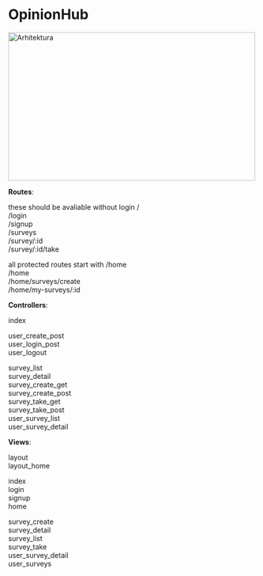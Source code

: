 # OpinionHub

<img src="https://developer.mozilla.org/en-US/docs/Learn/Server-side/Express_Nodejs/routes/mvc_express.png" width="500" height="300" alt="Arhitektura">

**Routes**:<br>

 these should be avaliable without login
 /<br>
 /login<br> 
 /signup<br> 
 /surveys<br>
 /survey/:id<br>
 /survey/:id/take<br>
 
 all protected routes start with /home<br>
 /home<br> 
 /home/surveys/create<br>
 /home/my-surveys/:id <br>

**Controllers**:<br>
 
 index<br>

 user_create_post<br>
 user_login_post<br>
 user_logout<br>
 
 survey_list<br>
 survey_detail<br>
 survey_create_get<br>
 survey_create_post<br>
 survey_take_get<br>
 survey_take_post<br>
 user_survey_list<br>
 user_survey_detail<br>

 **Views**:<br>
 
 layout<br>
 layout_home<br>

 index<br>
 login<br>
 signup<br>
 home<br>

 survey_create<br>
 survey_detail<br>
 survey_list<br>
 survey_take<br>
 user_survey_detail<br>
 user_surveys<br>

 




